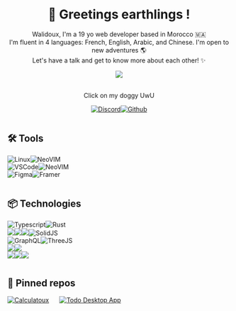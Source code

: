 <main style="text-align:center;">

# 👋 Greetings earthlings !

Walidoux, I'm a 19 yo web developer based in Morocco 🇲🇦 <br />
I'm fluent in 4 languages: French, English, Arabic, and Chinese. I'm open to new adventures 🌎 <br />
Let's have a talk and get to know more about each other! ✨ <br />

<a href="https://walidkorchi.com/">
    <img src="https://pa1.narvii.com/6294/39cf2f2bd5fce552d27a35d9496297d0f4e6528a_hq.gif" /> 
</a> <br /> <br />

Click on my doggy UwU 

[![Discord](https://img.shields.io/badge/Discord-5865F2?style=for-the-badge&logo=discord&logoColor=white)](https://discord.gg/rWpuGFCdKg)[![Github](https://img.shields.io/badge/GitHub-100000?style=for-the-badge&logo=github&logoColor=white)](https://github.com/Walidoux)

</main>

<main style="display: grid; grid-template-columns: repeat(auto-fit, minmax(300px, 1fr)); place-items-center: center;">
<section>
    
## 🛠️ Tools

![Linux](https://img.shields.io/badge/Linux-FCC624?style=for-the-badge&logo=linux&logoColor=black)![NeoVIM](https://img.shields.io/badge/NeoVim-%2357A143.svg?&style=for-the-badge&logo=neovim&logoColor=white) <br />
![VSCode](https://img.shields.io/badge/Visual_Studio_Code-0078D4?style=for-the-badge&logo=visual%20studio%20code&logoColor=white)![NeoVIM](https://img.shields.io/badge/NeoVim-%2357A143.svg?&style=for-the-badge&logo=neovim&logoColor=white) <br />
![Figma](https://img.shields.io/badge/Figma-F24E1E?style=for-the-badge&logo=figma&logoColor=white)![Framer](https://img.shields.io/badge/Framer-black?style=for-the-badge&logo=framer&logoColor=blue)

</section>
<section>

## 📦 Technologies

![Typescript](https://img.shields.io/badge/TypeScript-007ACC?style=for-the-badge&logo=typescript&logoColor=white)![Rust](https://img.shields.io/badge/Rust-black?style=for-the-badge&logo=rust&logoColor=#E57324)
<br />
![](https://img.shields.io/badge/Tauri-FFC131?style=for-the-badge&logo=Tauri&logoColor=white)![](https://img.shields.io/badge/next.js-000000?style=for-the-badge&logo=nextdotjs&logoColor=white)![](https://img.shields.io/badge/Expo-1B1F23?style=for-the-badge&logo=expo&logoColor=white)![SolidJS](https://img.shields.io/badge/solid-486FA0?style=for-the-badge&logo=Solid&logoColor=white)
<br />
![GraphQL](https://img.shields.io/badge/GraphQl-E10098?style=for-the-badge&logo=graphql&logoColor=white)![ThreeJS](https://img.shields.io/badge/ThreeJs-black?style=for-the-badge&logo=three.js&logoColor=white)
<br />
![](https://img.shields.io/badge/Sass-CC6699?style=for-the-badge&logo=sass&logoColor=white)![](https://img.shields.io/badge/Tailwind_CSS-38B2AC?style=for-the-badge&logo=tailwind-css&logoColor=white)
<br />
![](https://img.shields.io/badge/stylelint-000?style=for-the-badge&logo=stylelint&logoColor=white)![](https://img.shields.io/badge/prettier-1A2C34?style=for-the-badge&logo=prettier&logoColor=F7BA3E)![](https://img.shields.io/badge/eslint-3A33D1?style=for-the-badge&logo=eslint&logoColor=white)

</section>
<section>

## 📌 Pinned repos

[![Calculatoux](https://github-readme-stats.vercel.app/api/pin/?username=Walidoux&repo=calculatoux&theme=transparent)](https://github.com/Walidoux/calculatoux)&nbsp;&nbsp;&nbsp;&nbsp;&nbsp;&nbsp;[![Todo Desktop App](https://github-readme-stats.vercel.app/api/pin/?username=Walidoux&repo=todo-tauri-app&show_icons=true&theme=transparent)](https://github.com/Walidoux/todo-tauri-app)

</section>
</main>
